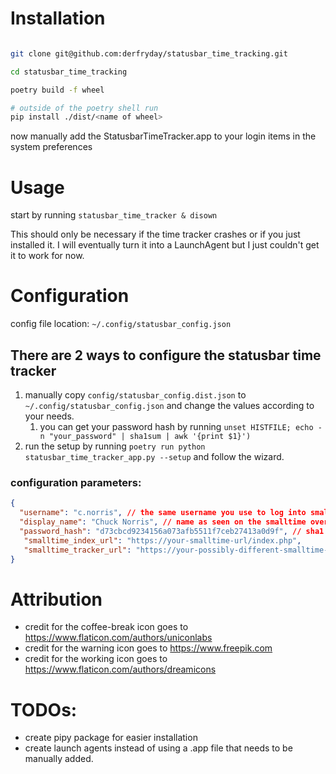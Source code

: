 # Installation
```bash

git clone git@github.com:derfryday/statusbar_time_tracking.git

cd statusbar_time_tracking

poetry build -f wheel

# outside of the poetry shell run
pip install ./dist/<name of wheel>

```
now manually add the StatusbarTimeTracker.app to your login items in the system preferences

# Usage
start by running
`statusbar_time_tracker & disown`

This should only be necessary if the time tracker crashes or if you just installed it.
I will eventually turn it into a LaunchAgent but I just couldn't get it to work for now.

# Configuration
config file location: `~/.config/statusbar_config.json`
## There are 2 ways to configure the statusbar time tracker
1. manually copy `config/statusbar_config.dist.json` to `~/.config/statusbar_config.json` and change the values according to your needs.
   1. you can get your password hash by running `unset HISTFILE; echo -n "your_password" | sha1sum | awk '{print $1}')`
2. run the setup by running `poetry run python statusbar_time_tracker_app.py --setup` and follow the wizard.

### configuration parameters:

```json
{
  "username": "c.norris", // the same username you use to log into smalltime
  "display_name": "Chuck Norris", // name as seen on the smalltime overview page
  "password_hash": "d73cbcd9234156a073afb5511f7ceb27413a0d9f", // sha1 checksum of your password
   "smalltime_index_url": "https://your-smalltime-url/index.php",
   "smalltime_tracker_url": "https://your-possibly-different-smalltime-tracker-url/track_time.php"
}
```

# Attribution
- credit for the coffee-break icon goes to https://www.flaticon.com/authors/uniconlabs
- credit for the warning icon goes to https://www.freepik.com
- credit for the working icon goes to https://www.flaticon.com/authors/dreamicons

# TODOs:
- create pipy package for easier installation
- create launch agents instead of using a .app file that needs to be manually added.